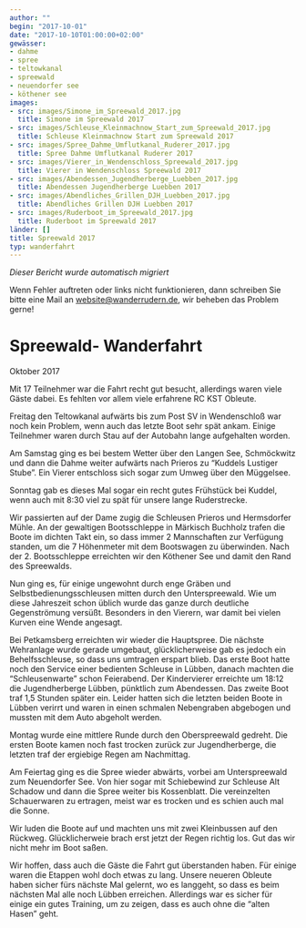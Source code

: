 ```yaml
---
author: ""
begin: "2017-10-01"
date: "2017-10-10T01:00:00+02:00"
gewässer:
- dahme
- spree
- teltowkanal
- spreewald
- neuendorfer see
- köthener see
images:
- src: images/Simone_im_Spreewald_2017.jpg
  title: Simone im Spreewald 2017
- src: images/Schleuse_Kleinmachnow_Start_zum_Spreewald_2017.jpg
  title: Schleuse Kleinmachnow Start zum Spreewald 2017
- src: images/Spree_Dahme_Umflutkanal_Ruderer_2017.jpg
  title: Spree Dahme Umflutkanal Ruderer 2017
- src: images/Vierer_in_Wendenschloss_Spreewald_2017.jpg
  title: Vierer in Wendenschloss Spreewald 2017
- src: images/Abendessen_Jugendherberge_Luebben_2017.jpg
  title: Abendessen Jugendherberge Luebben 2017
- src: images/Abendliches_Grillen_DJH_Luebben_2017.jpg
  title: Abendliches Grillen DJH Luebben 2017
- src: images/Ruderboot_im_Spreewald_2017.jpg
  title: Ruderboot im Spreewald 2017
länder: []
title: Spreewald 2017
typ: wanderfahrt
---
```



*Dieser Bericht wurde automatisch migriert*

Wenn Fehler auftreten oder links nicht funktionieren, dann schreiben Sie bitte eine Mail an website@wanderrudern.de, wir beheben das Problem gerne!



# Spreewald- Wanderfahrt


Oktober 2017

Mit 17 Teilnehmer war die Fahrt recht gut besucht, allerdings waren viele Gäste dabei. Es fehlten vor allem viele erfahrene RC KST Obleute.

Freitag den Teltowkanal aufwärts bis zum Post SV in Wendenschloß war noch kein Problem, wenn auch das letzte Boot sehr spät ankam. Einige Teilnehmer waren durch Stau auf der Autobahn lange aufgehalten worden.

Am Samstag ging es bei bestem Wetter über den Langen See, Schmöckwitz und dann die Dahme weiter aufwärts nach Prieros zu “Kuddels Lustiger Stube”. Ein Vierer entschloss sich sogar zum Umweg über den Müggelsee.

Sonntag gab es dieses Mal sogar ein recht gutes Frühstück bei Kuddel, wenn auch mit 8:30 viel zu spät für unsere lange Ruderstrecke.

Wir passierten auf der Dame zugig die Schleusen Prieros und Hermsdorfer Mühle. An der gewaltigen Bootsschleppe in Märkisch Buchholz trafen die Boote im dichten Takt ein, so dass immer 2 Mannschaften zur Verfügung standen, um die 7 Höhenmeter mit dem Bootswagen zu überwinden. Nach der 2. Bootsschleppe erreichten wir den Köthener See und damit den Rand des Spreewalds.

Nun ging es, für einige ungewohnt durch enge Gräben und Selbstbedienungsschleusen mitten durch den Unterspreewald. Wie um diese Jahreszeit schon üblich wurde das ganze durch deutliche Gegenströmung versüßt. Besonders in den Vierern, war damit bei vielen Kurven eine Wende angesagt.

Bei Petkamsberg erreichten wir wieder die Hauptspree. Die nächste Wehranlage wurde gerade umgebaut, glücklicherweise gab es jedoch ein Behelfsschleuse, so dass uns umtragen erspart blieb. Das erste Boot hatte noch den Service einer bedienten Schleuse in Lübben, danach machten die “Schleusenwarte” schon Feierabend. Der Kindervierer erreichte um 18:12 die Jugendherberge Lübben, pünktlich zum Abendessen. Das zweite Boot traf 1,5 Stunden später ein. Leider hatten sich die letzten beiden Boote in Lübben verirrt und waren in einen schmalen Nebengraben abgebogen und mussten mit dem Auto abgeholt werden.

Montag wurde eine mittlere Runde durch den Oberspreewald gedreht. Die ersten Boote kamen noch fast trocken zurück zur Jugendherberge, die letzten traf der ergiebige Regen am Nachmittag.

Am Feiertag ging es die Spree wieder abwärts, vorbei am Unterspreewald zum Neuendorfer See. Von hier sogar mit Schiebewind zur Schleuse Alt Schadow und dann die Spree weiter bis Kossenblatt. Die vereinzelten Schauerwaren zu ertragen, meist war es trocken und es schien auch mal die Sonne.

Wir luden die Boote auf und machten uns mit zwei Kleinbussen auf den Rückweg. Glücklicherweie brach erst jetzt der Regen richtig los. Gut das wir nicht mehr im Boot saßen.

Wir hoffen, dass auch die Gäste die Fahrt gut überstanden haben. Für einige waren die Etappen wohl doch etwas zu lang. Unsere neueren Obleute haben sicher fürs nächste Mal gelernt, wo es langgeht, so dass es beim nächsten Mal alle noch Lübben erreichen. Allerdings war es sicher für einige ein gutes Training, um zu zeigen, dass es auch ohne die “alten Hasen” geht.